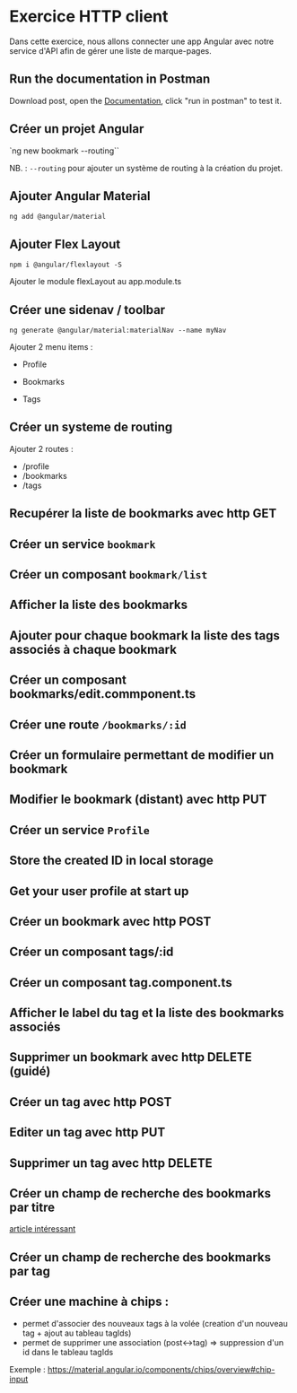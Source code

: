# Exercice HTTP client

Dans cette exercice, nous allons connecter une app Angular avec notre service d'API afin de gérer une liste de marque-pages.

## Run the documentation in Postman

Download post, open the [Documentation](https://documenter.getpostman.com/view/214868/RWM9uVkb), click "run in postman" to test it.

## Créer un projet Angular

`ng new bookmark --routing``

NB. : `--routing` pour ajouter un système de routing à la création du projet.

## Ajouter Angular Material

`ng add @angular/material`

## Ajouter Flex Layout

`npm i @angular/flexlayout -S`

Ajouter le module flexLayout au app.module.ts

## Créer une sidenav / toolbar

`ng generate @angular/material:materialNav --name myNav`

Ajouter 2 menu items :

* Profile

* Bookmarks

* Tags

## Créer un systeme de routing

Ajouter 2 routes :

* /profile
* /bookmarks
* /tags

## Recupérer la liste de bookmarks avec http GET

## Créer un service `bookmark`

## Créer un composant `bookmark/list` 

## Afficher la liste des bookmarks

## Ajouter pour chaque bookmark la liste des tags associés à chaque bookmark

## Créer un composant bookmarks/edit.commponent.ts

## Créer une route `/bookmarks/:id`

## Créer un formulaire permettant de modifier un bookmark

## Modifier le bookmark (distant) avec http PUT

## Créer un service `Profile`

## Store the created ID in local storage

## Get your user profile at start up

## Créer un bookmark avec http POST

## Créer un composant tags/:id

## Créer un composant tag.component.ts

## Afficher le label du tag et la liste des bookmarks associés

## Supprimer un bookmark avec http DELETE (guidé)

## Créer un tag avec http POST

## Editer un tag avec http PUT

## Supprimer un tag avec http DELETE

## Créer un champ de recherche des bookmarks par titre

[article intéressant](https://itnext.io/using-angular-6-material-auto-complete-with-async-data-6d89501c4b79)

## Créer un champ de recherche des bookmarks par tag

## Créer une machine à chips :
  
  * permet d'associer des nouveaux tags à la volée (creation d'un nouveau tag + ajout au tableau tagIds)
  * permet de supprimer une association (post<->tag) => suppression d'un id dans le tableau tagIds
  
Exemple : https://material.angular.io/components/chips/overview#chip-input


